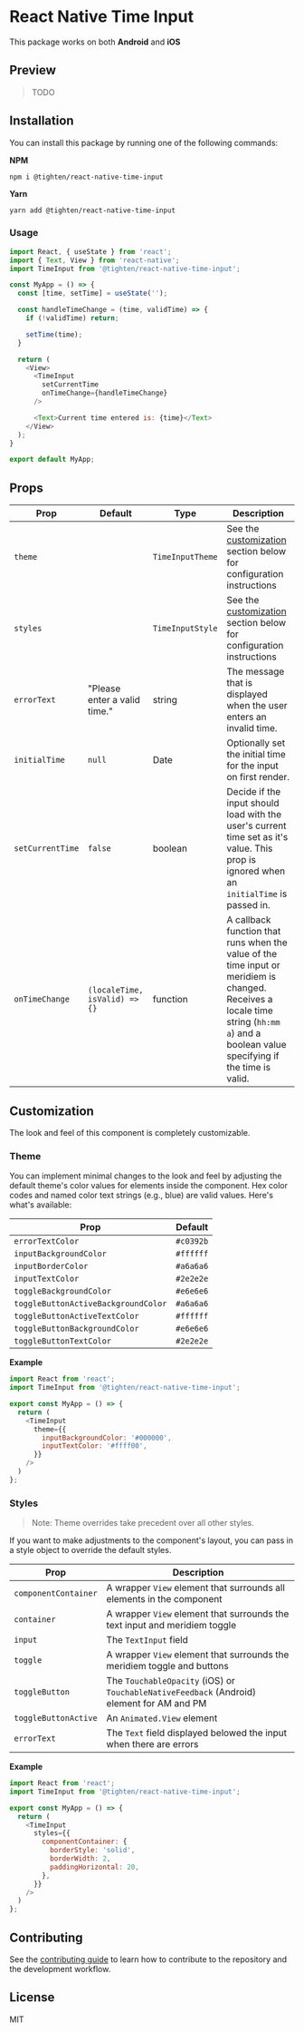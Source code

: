 # React Native Time Input

This package works on both **Android** and **iOS**

## Preview

> TODO

## Installation

You can install this package by running one of the following  commands:

**NPM**

`npm i @tighten/react-native-time-input`

**Yarn**

`yarn add @tighten/react-native-time-input`

### Usage

```js
import React, { useState } from 'react';
import { Text, View } from 'react-native';
import TimeInput from '@tighten/react-native-time-input';

const MyApp = () => {
  const [time, setTime] = useState('');

  const handleTimeChange = (time, validTime) => {
    if (!validTime) return;

    setTime(time);
  }

  return (
    <View>
      <TimeInput 
        setCurrentTime 
        onTimeChange={handleTimeChange} 
      />

      <Text>Current time entered is: {time}</Text>
    </View>
  );
}

export default MyApp;
```

## Props

| Prop         | Default     | Type        | Description |
| ------------ | ----------- | ----------- | ----------- |
| `theme` |  | `TimeInputTheme` | See the [customization](#customization) section below for configuration instructions |
| `styles` |  | `TimeInputStyle` | See the [customization](#customization) section below for configuration instructions |
| `errorText` | "Please enter a valid time." | string | The message that is displayed when the user enters an invalid time.  |
| `initialTime` | `null` | Date | Optionally set the initial time for the input on first render. |
| `setCurrentTime` | `false` | boolean | Decide if the input should load with the user's current time set as it's value. This prop is ignored when an `initialTime` is passed in. |
| `onTimeChange` | `(localeTime, isValid) => {}` | function | A callback function that runs when the value of the time input or meridiem is changed. Receives a locale time string (`hh:mm a`) and a boolean value specifying if the time is valid. |

## Customization

The look and feel of this component is completely customizable.

### Theme

You can implement minimal changes to the look and feel by adjusting the default theme's color values for elements inside the component. Hex color codes and named color text strings (e.g., blue) are valid values. 
Here's what's available:

| Prop        | Default    |
| ----------- | ----------- |
| `errorTextColor`| `#c0392b` |
| `inputBackgroundColor`   | `#ffffff` |
| `inputBorderColor`   | `#a6a6a6` |
| `inputTextColor`   | `#2e2e2e` |
| `toggleBackgroundColor` | `#e6e6e6` |
| `toggleButtonActiveBackgroundColor` | `#a6a6a6` |
| `toggleButtonActiveTextColor` | `#ffffff` |
| `toggleButtonBackgroundColor` | `#e6e6e6` |
| `toggleButtonTextColor` | `#2e2e2e` |

**Example**

```js
import React from 'react';
import TimeInput from '@tighten/react-native-time-input';

export const MyApp = () => {
  return (
    <TimeInput 
      theme={{
        inputBackgroundColor: '#000000',
        inputTextColor: '#ffff00',
      }} 
    />
  )
};
```

### Styles

> Note: Theme overrides take precedent over all other styles.

If you want to make adjustments to the component's layout, you can pass in a style object to override the default styles.

| Prop        | Description |
| ----------- | ----------- |
| `componentContainer`| A wrapper `View` element that surrounds all elements in the component |
| `container`   | A wrapper `View` element that surrounds the text input and meridiem toggle |
| `input`   | The `TextInput` field |
| `toggle`   | A wrapper `View` element that surrounds the meridiem toggle and buttons |
| `toggleButton` | The `TouchableOpacity` (iOS) or `TouchableNativeFeedback` (Android) element for AM and PM |
| `toggleButtonActive` | An `Animated.View` element |
| `errorText` | The `Text` field displayed belowed the input when there are errors |

**Example**

```js
import React from 'react';
import TimeInput from '@tighten/react-native-time-input';

export const MyApp = () => {
  return (
    <TimeInput 
      styles={{
        componentContainer: {
          borderStyle: 'solid',
          borderWidth: 2,
          paddingHorizontal: 20,
        },
      }} 
    />
  )
};
```

## Contributing

See the [contributing guide](CONTRIBUTING.md) to learn how to contribute to the repository and the development workflow.

## License

MIT
